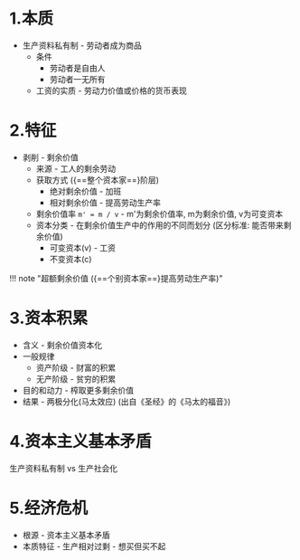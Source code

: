 

###  ###


# 1.本质 #

- 生产资料私有制 - 劳动者成为商品
	- 条件
		- 劳动者是自由人
		- 劳动者一无所有
	- 工资的实质 - 劳动力价值或价格的货币表现

# 2.特征 #

- 剥削 - 剩余价值
	- 来源 - 工人的剩余劳动
	- 获取方式 ({==整个资本家==}阶层)
		- 绝对剩余价值 - 加班
		- 相对剩余价值 - 提高劳动生产率
	- 剩余价值率 `m' = m / v` - m'为剩余价值率, m为剩余价值, v为可变资本
	- 资本分类 - 在剩余价值生产中的作用的不同而划分 (区分标准: 能否带来剩余价值)
		- 可变资本(v) - 工资
		- 不变资本(c)

!!! note "超额剩余价值 ({==个别资本家==}提高劳动生产率)"

# 3.资本积累 #

- 含义 - 剩余价值资本化
- 一般规律
	- 资产阶级 - 财富的积累
	- 无产阶级 - 贫穷的积累
- 目的和动力 - 榨取更多剩余价值
- 结果 - 两极分化(马太效应) (出自《圣经》的《马太的福音》)

# 4.资本主义基本矛盾 #

生产资料私有制 vs 生产社会化

# 5.经济危机 #

- 根源 - 资本主义基本矛盾
- 本质特征 - 生产相对过剩 - 想买但买不起

